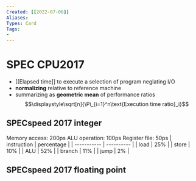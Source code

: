 ```yaml
---
Created: [[2022-07-06]]
Aliases: 
Types: Card
Tags: 
- 
---
```

# SPEC CPU2017
- [[Elapsed time]] to execute a selection of program neglating I/O
- **normalizing** relative to reference machine
- summarizing as **geometric mean** of performance ratios
$$\displaystyle\sqrt[n]{\Pi_{i=1}^n\text{Execution time ratio}_i}$$
## SPECspeed 2017 integer
Memory access: 200ps
ALU operation: 100ps
Register file: 50ps
| instruction | percentage |
| ----------- | ---------- |
| load        | 25%        |
| store       | 10%        |
| ALU         | 52%        |
| branch      | 11%        |
| jump        | 2%         |

## SPECspeed 2017 floating point